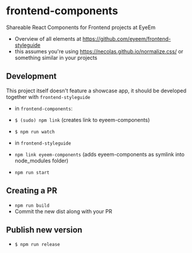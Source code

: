 # frontend-components
Shareable React Components for Frontend projects at EyeEm

- Overview of all elements at https://github.com/eyeem/frontend-styleguide
- this assumes you're using https://necolas.github.io/normalize.css/ or something similar in your projects


## Development
This project itself doesn't feature a showcase app, it should be developed together with `frontend-styleguide`
- in `frontend-components`:
- `$ (sudo) npm link` (creates link to eyeem-components)
- `$ npm run watch`


- in `frontend-styleguide`
- `npm link eyeem-components` (adds eyeem-components as symlink into node_modules folder)
- `npm run start`

## Creating a PR
- `npm run build`
- Commit the new dist along with your PR

## Publish new version
- `$ npm run release`
